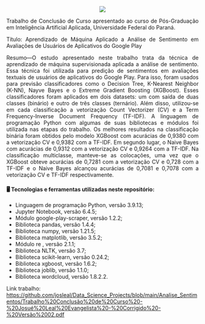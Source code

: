 <p align="center"><img src=https://i.imgur.com/JoX6lSz.png/></p>


<p align="justify">
Trabalho de Conclusão de Curso apresentado ao curso de Pós-Graduação em Inteligência Artificial Aplicada, Universidade Federal do Paraná.
</p>

<p align="justify">
Título: Aprendizado de Máquina Aplicado a Análise de Sentimento em Avaliações de Usuários de Aplicativos do Google Play
</p>


<p align="justify">
Resumo—O estudo apresentado neste trabalho trata da técnica de aprendizado de máquina supervisionada aplicada a análise de sentimento. Essa técnica foi utilizada para predição de sentimentos em avaliações textuais de usuários de aplicativos do Google Play. Para isso, foram usados para previsão classificadores como o Decision Tree, K-Nearest Neighbor (K-NN), Nayve Bayes e o Extreme Gradient Boosting (XGBoost). Esses classificadores foram aplicados em dois datasets: um com saída de duas classes (binário) e  outro  de três classes (ternário). Além disso, utilizou-se em cada classificação a vetorização Count Vectorizer (CV) e a Term Frequency-Inverse Document Frequency (TF-IDF). A linguagem de programação Python com algumas de suas bibliotecas e módulos foi utilizada nas etapas do trabalho. Os melhores resultados na classificação binária foram obtidos pelo modelo XGBoost com acurácias de 0,9380 com a vetorização CV e 0,9382 com a TF-IDF. Em segundo lugar, o Naive Bayes com acurácias de 0,9312 com a vetorização CV e  0,9264 com  a TF-IDF. Na classificação multiclasse, manteve-se as colocações, uma vez que o XGBoost obteve acurácias de 0,7281 com a vetorização CV e 0,728 com  a TF-IDF e o Naive Bayes alcançou acurácias de 0,7081 e 0,7078 com a vetorização CV e TF-IDF respectivamente.
</p>

#### 🖥️ Tecnologias e ferramentas utilizadas neste repositório:
- Linguagem de programação Python, versão 3.9.13;
- Jupyter Notebook, versão 6.4.5;
- Módulo google-play-scraper, versão 1.2.2;
- Biblioteca pandas, versão 1.4.4;
- Biblioteca numpy, versão 1.21.5;
- Biblioteca matplotlib, versão 3.5.2;
- Módulo re , versão 2.1.1;
- Biblioteca NLTK, versão 3.7;
- Biblioteca scikit-learn, versão 0.24.2;
- Biblioteca xgboost, versão 1.6.2;
- Biblioteca joblib, versão 1.1.0;
- Biblioteca wordcloud, versão 1.8.2.2.


Link trabalho: https://github.com/josleal/Data_Science_Projects/blob/main/Analise_Sentimentos/Trabalho%20Conclusão%20de%20Curso%20-%20Josué%20Leal%20Evangelista%20-%20Corrigido%20-%20Versão%2002.pdf

